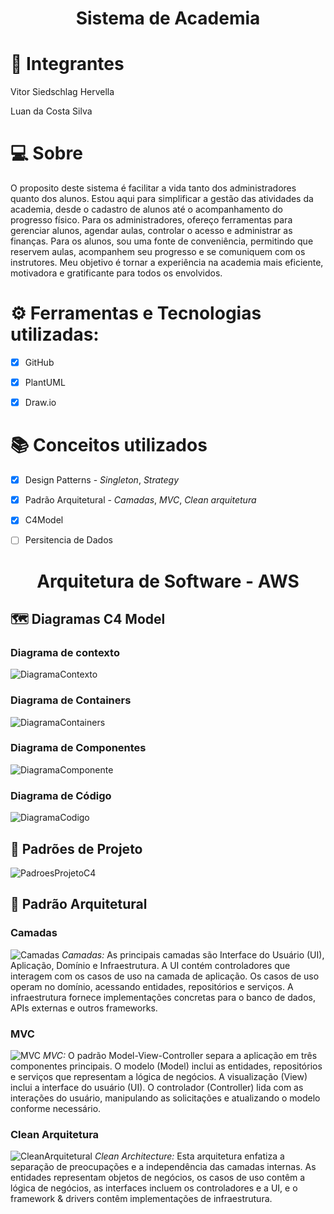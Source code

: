 # <p align=center>Sistema de Academia</p>
# 👐 Integrantes

Vitor Siedschlag Hervella

Luan da Costa Silva

#                         💻 Sobre
O proposito deste sistema é facilitar a vida tanto dos administradores quanto dos alunos. Estou aqui para simplificar a gestão das atividades da academia, desde o cadastro de alunos até o acompanhamento do progresso físico. Para os administradores, ofereço ferramentas para gerenciar alunos, agendar aulas, controlar o acesso e administrar as finanças. Para os alunos, sou uma fonte de conveniência, permitindo que reservem aulas, acompanhem seu progresso e se comuniquem com os instrutores. Meu objetivo é tornar a experiência na academia mais eficiente, motivadora e gratificante para todos os envolvidos.

# ⚙️ Ferramentas e Tecnologias utilizadas:
- [x] GitHub

- [x] PlantUML

- [x] Draw.io

# 📚 Conceitos utilizados
- [x] Design Patterns - *Singleton*, *Strategy*

- [x] Padrão Arquitetural - *Camadas*, *MVC*, *Clean arquitetura*

- [x] C4Model

- [ ] Persitencia de Dados

# <p align=center>Arquitetura de Software - AWS</p>
## 🗺️ Diagramas C4 Model
### Diagrama de contexto
![DiagramaContexto](https://github.com/VitorHervella/C4Model/assets/36939208/f090dd87-a7bf-4959-a090-f6c8f39f9228)
### Diagrama de Containers
![DiagramaContainers](https://github.com/VitorHervella/C4Model/assets/36939208/b2781f20-ea3f-4d41-89e4-482fb5ff0d44)
### Diagrama de Componentes
![DiagramaComponente](https://github.com/VitorHervella/C4Model/assets/36939208/704fddab-05bd-4105-b172-88cdf71a61f8)
### Diagrama de Código
![DiagramaCodigo](https://github.com/VitorHervella/C4Model/assets/36939208/963fcc02-103c-427b-a1db-2e2bb3a5b109)

## 📐 Padrões de Projeto
![PadroesProjetoC4](https://github.com/VitorHervella/C4Model/assets/36939208/4bf8eba5-c2ba-478f-b8fd-b9ef031ce3a4)

## 🔨 Padrão Arquitetural 
### Camadas
![Camadas](https://github.com/VitorHervella/C4Model/assets/36939208/713f562d-89fb-4857-a63f-48264d9fe6b0)
*Camadas:* As principais camadas são Interface do Usuário (UI), Aplicação, Domínio e Infraestrutura. A UI contém controladores que interagem com os casos de uso na camada de aplicação. Os casos de uso operam no domínio, acessando entidades, repositórios e serviços. A infraestrutura fornece implementações concretas para o banco de dados, APIs externas e outros frameworks.
### MVC
![MVC](https://github.com/VitorHervella/C4Model/assets/36939208/de479ca8-d7b2-4f51-964c-b36278f9f2e9)
*MVC:* O padrão Model-View-Controller separa a aplicação em três componentes principais. O modelo (Model) inclui as entidades, repositórios e serviços que representam a lógica de negócios. A visualização (View) inclui a interface do usuário (UI). O controlador (Controller) lida com as interações do usuário, manipulando as solicitações e atualizando o modelo conforme necessário.
### Clean Arquitetura
![CleanArquitetural](https://github.com/VitorHervella/C4Model/assets/36939208/8667a859-00f9-45f5-bdf6-256723e897d0)
*Clean Architecture:* Esta arquitetura enfatiza a separação de preocupações e a independência das camadas internas. As entidades representam objetos de negócios, os casos de uso contêm a lógica de negócios, as interfaces incluem os controladores e a UI, e o framework & drivers contêm implementações de infraestrutura.


